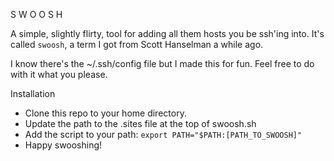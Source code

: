 S W O O S H 

A simple, slightly flirty, tool for adding all them hosts you be ssh'ing into. It's called `swoosh`, a term I got from Scott Hanselman a while ago.

I know there's the ~/.ssh/config file but I made this for fun. Feel free to do with it what you please.

Installation
* Clone this repo to your home directory.
* Update the path to the .sites file at the top of swoosh.sh
* Add the script to your path: `export PATH="$PATH:[PATH_TO_SWOOSH]"`
* Happy swooshing!


